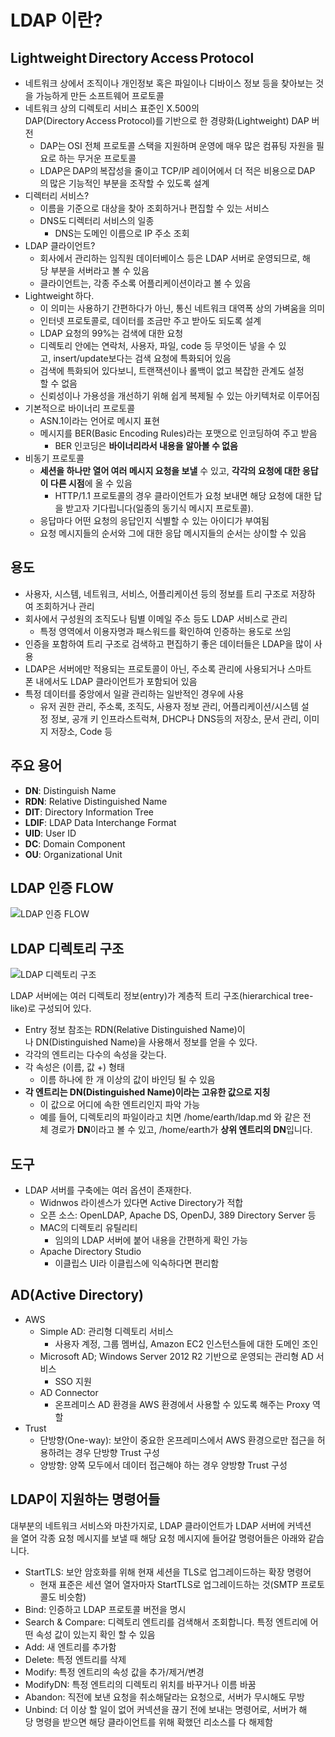 # **LDAP 이란?**

## Lightweight Directory Access Protocol

- 네트워크 상에서 조직이나 개인정보 혹은 파일이나 디바이스 정보 등을 찾아보는 것을 가능하게 만든 소프트웨어 프로토콜
- 네트워크 상의 디렉토리 서비스 표준인 X.500의 DAP(Directory Access Protocol)를 기반으로 한 경량화(Lightweight) DAP 버전
    - DAP는 OSI 전체 프로토콜 스택을 지원하며 운영에 매우 많은 컴퓨팅 자원을 필요로 하는 무거운 프로토콜
    - LDAP은 DAP의 복잡성을 줄이고 TCP/IP 레이어에서 더 적은 비용으로 DAP의 많은 기능적인 부분을 조작할 수 있도록 설계
- 디렉터리 서비스?
    - 이름을 기준으로 대상을 찾아 조회하거나 편집할 수 있는 서비스
    - DNS도 디렉터리 서비스의 일종
        - DNS는 도메인 이름으로 IP 주소 조회
- LDAP 클라이언트?
    - 회사에서 관리하는 임직원 데이터베이스 등은 LDAP 서버로 운영되므로, 해당 부분을 서버라고 볼 수 있음
    - 클라이언트는, 각종 주소록 어플리케이션이라고 볼 수 있음
- Lightweight 하다.
    - 이 의미는 사용하기 간편하다가 아닌, 통신 네트워크 대역폭 상의 가벼움을 의미
    - 인터넷 프로토콜로, 데이터를 조금만 주고 받아도 되도록 설계
    - LDAP 요청의 99%는 검색에 대한 요청
    - 디렉토리 안에는 연락처, 사용자, 파일, code 등 무엇이든 넣을 수 있고, insert/update보다는 검색 요청에 특화되어 있음
    - 검색에 특화되어 있다보니, 트랜잭션이나 롤백이 없고 복잡한 관계도 설정할 수 없음
    - 신뢰성이나 가용성을 개선하기 위해 쉽게 복제될 수 있는 아키텍처로 이루어짐
- 기본적으로 바이너리 프로토콜
    - ASN.1이라는 언어로 메시지 표현
    - 메시지를 BER(Basic Encoding Rules)라는 포맷으로 인코딩하여 주고 받음
        - BER 인코딩은 **바이너리라서 내용을 알아볼 수 없음**
- 비동기 프로토콜
    - **세션을 하나만 열어 여러 메시지 요청을 보낼** 수 있고, **각각의 요청에 대한 응답이 다른 시점**에 올 수 있음
        - HTTP/1.1 프로토콜의 경우 클라이언트가 요청 보내면 해당 요청에 대한 답을 받고자 기다립니다(일종의 동기식 메시지 프로토콜).
    - 응답마다 어떤 요청의 응답인지 식별할 수 있는 아이디가 부여됨
    - 요청 메시지들의 순서와 그에 대한 응답 메시지들의 순서는 상이할 수 있음

## **용도**

- 사용자, 시스템, 네트워크, 서비스, 어플리케이션 등의 정보를 트리 구조로 저장하여 조회하거나 관리
- 회사에서 구성원의 조직도나 팀별 이메일 주소 등도 LDAP 서비스로 관리
    - 특정 영역에서 이용자명과 패스워드를 확인하여 인증하는 용도로 쓰임
- 인증을 포함하여 트리 구조로 검색하고 편집하기 좋은 데이터들은 LDAP을 많이 사용
- LDAP은 서버에만 적용되는 프로토콜이 아닌, 주소록 관리에 사용되거나 스마트폰 내에서도 LDAP 클라이언트가 포함되어 있음
- 특정 데이터를 중앙에서 일괄 관리하는 일반적인 경우에 사용
    - 유저 권한 관리, 주소록, 조직도, 사용자 정보 관리, 어플리케이션/시스템 설정 정보, 공개 키 인프라스트럭쳐, DHCP나 DNS등의 저장소, 문서 관리, 이미지 저장소, Code 등

## **주요 용어**

- **DN**: Distinguish Name
- **RDN**: Relative Distinguished Name
- **DIT**: Directory Information Tree
- **LDIF**: LDAP Data Interchange Format
- **UID**: User ID
- **DC**: Domain Component
- **OU**: Organizational Unit

## **LDAP 인증 FLOW**

![LDAP 인증 FLOW](https://img1.daumcdn.net/thumb/R1280x0/?scode=mtistory2&fname=https%3A%2F%2Fblog.kakaocdn.net%2Fdn%2FlFwkV%2FbtqHT1ce8qb%2Fk6KfyzcwwF68hraSlFiWEK%2Fimg.png)

## **LDAP 디렉토리 구조**

![LDAP 디렉토리 구조](https://img1.daumcdn.net/thumb/R1280x0/?scode=mtistory2&fname=https%3A%2F%2Fblog.kakaocdn.net%2Fdn%2Fbub5ZE%2FbtqH0qB7Iwi%2Fm9aVKNNXYNnEt3sp6UxY0k%2Fimg.png)

LDAP 서버에는 여러 디렉토리 정보(entry)가 계층적 트리 구조(hierarchical tree-like)로 구성되어 있다.

- Entry 정보 참조는 RDN(Relative Distinguished Name)이나 DN(Distinguished Name)을 사용해서 정보를 얻을 수 있다.
- 각각의 엔트리는 다수의 속성을 갖는다.
- 각 속성은 (이름, 값 +) 형태
    - 이름 하나에 한 개 이상의 값이 바인딩 될 수 있음
- **각 엔트리는 DN(Distinguished Name)이라는 고유한 값으로 지칭**
    - 이 값으로 어디에 속한 엔트리인지 파악 가능
    - 예를 들어, 디렉토리의 파일이라고 치면 /home/earth/ldap.md 와 같은 전체 경로가 **DN**이라고 볼 수 있고, /home/earth가 **상위 엔트리의 DN**입니다.

## **도구**

- LDAP 서버를 구축에는 여러 옵션이 존재한다.
    - Widnwos 라이센스가 있다면 Active Directory가 적합
    - 오픈 소스: OpenLDAP, Apache DS, OpenDJ, 389 Directory Server 등
    - MAC의 디렉토리 유틸리티
        - 임의의 LDAP 서버에 붙어 내용을 간편하게 확인 가능
    - Apache Directory Studio
        - 이클립스 UI라 이클립스에 익숙하다면 편리함

## AD(Active Directory)

- AWS
    - Simple AD: 관리형 디렉토리 서비스
        - 사용자 계정, 그룹 멤버십, Amazon EC2 인스턴스들에 대한 도메인 조인
    - Microsoft AD; Windows Server 2012 R2 기반으로 운영되는 관리형 AD 서비스
        - SSO 지원
    - AD Connector
        - 온프레미스 AD 환경을 AWS 환경에서 사용할 수 있도록 해주는 Proxy 역할
- Trust
    - 단방향(One-way): 보안이 중요한 온프레미스에서 AWS 환경으로만 접근을 허용하려는 경우 단방향 Trust 구성
    - 양방향: 양쪽 모두에서 데이터 접근해야 하는 경우 양방향 Trust 구성

## **LDAP이 지원하는 명령어들**

대부분의 네트워크 서비스와 마찬가지로, LDAP 클라이언트가 LDAP 서버에 커넥션을 열어 각종 요청 메시지를 보낼 때 해당 요청 메시지에 들어갈 명령어들은 아래와 같습니다.

- StartTLS: 보안 암호화를 위해 현재 세션을 TLS로 업그레이드하는 확장 명령어
    - 현재 표준은 세션 열어 열자마자 StartTLS로 업그레이드하는 것(SMTP 프로토콜도 비슷함)
- Bind: 인증하고 LDAP 프로토콜 버전을 명시
- Search & Compare: 디렉토리 엔트리를 검색해서 조회합니다. 특정 엔트리에 어떤 속성 값이 있는지 확인 할 수 있음
- Add: 새 엔트리를 추가함
- Delete: 특정 엔트리를 삭제
- Modify: 특정 엔트리의 속성 값을 추가/제거/변경
- ModifyDN: 특정 엔트리의 디렉토리 위치를 바꾸거나 이름 바꿈
- Abandon: 직전에 보낸 요청을 취소해달라는 요청으로, 서버가 무시해도 무방
- Unbind: 더 이상 할 일이 없어 커넥션을 끊기 전에 보내는 명령어로, 서버가 해당 명령을 받으면 해당 클라이언트를 위해 확했던 리소스를 다 해제함